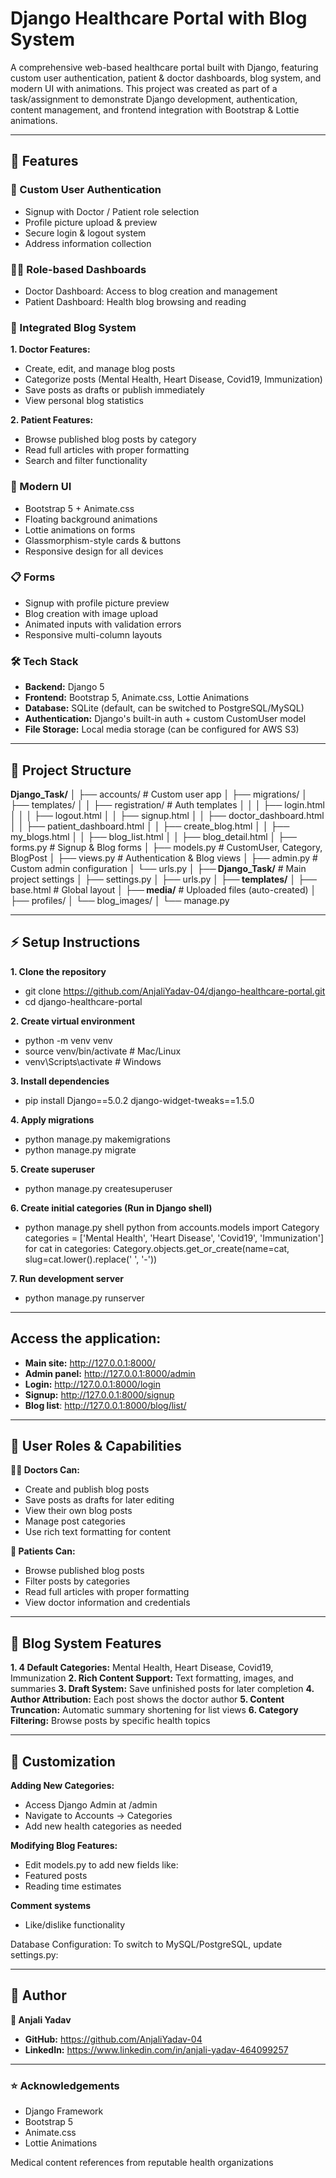 # Django Healthcare Portal with Blog System
A comprehensive web-based healthcare portal built with Django, featuring custom user authentication, patient & doctor dashboards, blog system, and modern UI with animations.
This project was created as part of a task/assignment to demonstrate Django development, authentication, content management, and frontend integration with Bootstrap & Lottie animations.

---

## 🚀 Features
### 🔑 Custom User Authentication
- Signup with Doctor / Patient role selection
- Profile picture upload & preview
- Secure login & logout system
- Address information collection

### 🧑‍⚕️ Role-based Dashboards
- Doctor Dashboard: Access to blog creation and management
- Patient Dashboard: Health blog browsing and reading

### 📝 Integrated Blog System
**1. Doctor Features:**
- Create, edit, and manage blog posts
- Categorize posts (Mental Health, Heart Disease, Covid19, Immunization)
- Save posts as drafts or publish immediately
- View personal blog statistics

**2. Patient Features:**
- Browse published blog posts by category
- Read full articles with proper formatting
- Search and filter functionality

 ### 🎨 Modern UI
- Bootstrap 5 + Animate.css
- Floating background animations
- Lottie animations on forms
- Glassmorphism-style cards & buttons
- Responsive design for all devices

### 📋 Forms
- Signup with profile picture preview
- Blog creation with image upload
- Animated inputs with validation errors
- Responsive multi-column layouts

### 🛠️ Tech Stack
- **Backend:** Django 5
- **Frontend:** Bootstrap 5, Animate.css, Lottie Animations
- **Database:** SQLite (default, can be switched to PostgreSQL/MySQL)
- **Authentication:** Django's built-in auth + custom CustomUser model
- **File Storage:** Local media storage (can be configured for AWS S3)

---

## 📂 Project Structure
**Django_Task/**
│
├── accounts/                 # Custom user app
│   ├── migrations/
│   ├── templates/
│   │   ├── registration/    # Auth templates
│   │   │   ├── login.html
│   │   │   ├── logout.html
│   │   ├── signup.html
│   │   ├── doctor_dashboard.html
│   │   ├── patient_dashboard.html
│   │   ├── create_blog.html
│   │   ├── my_blogs.html
│   │   ├── blog_list.html
│   │   ├── blog_detail.html
│   ├── forms.py             # Signup & Blog forms
│   ├── models.py            # CustomUser, Category, BlogPost
│   ├── views.py             # Authentication & Blog views
│   ├── admin.py             # Custom admin configuration
│   └── urls.py
│
**├── Django_Task/**            # Main project settings
│   ├── settings.py
│   ├── urls.py
│
**├── templates/**
│   ├── base.html           # Global layout
│
**├── media/**                  # Uploaded files (auto-created)
│   ├── profiles/
│   └── blog_images/
│
└── manage.py

---

## ⚡ Setup Instructions
**1. Clone the repository**
- git clone https://github.com/AnjaliYadav-04/django-healthcare-portal.git
- cd django-healthcare-portal
  
**2. Create virtual environment**
- python -m venv venv
- source venv/bin/activate  # Mac/Linux
- venv\Scripts\activate     # Windows
  
**3. Install dependencies**
- pip install Django==5.0.2 django-widget-tweaks==1.5.0

**4. Apply migrations**
- python manage.py makemigrations
- python manage.py migrate

**5. Create superuser**
- python manage.py createsuperuser

**6. Create initial categories (Run in Django shell)**
- python manage.py shell
python
from accounts.models import Category
categories = ['Mental Health', 'Heart Disease', 'Covid19', 'Immunization']
for cat in categories:
    Category.objects.get_or_create(name=cat, slug=cat.lower().replace(' ', '-'))
  
**7. Run development server**
- python manage.py runserver

---
 
## Access the application:

- **Main site:** http://127.0.0.1:8000/
- **Admin panel:** http://127.0.0.1:8000/admin
- **Login:** http://127.0.0.1:8000/login
- **Signup:** http://127.0.0.1:8000/signup
- **Blog list**: http://127.0.0.1:8000/blog/list/

---

## 🎯 User Roles & Capabilities
**👨‍⚕️ Doctors Can:**
- Create and publish blog posts
- Save posts as drafts for later editing
- View their own blog posts
- Manage post categories
- Use rich text formatting for content

**👤 Patients Can:**
- Browse published blog posts
- Filter posts by categories
- Read full articles with proper formatting
- View doctor information and credentials

---

## 📝 Blog System Features
**1. 4 Default Categories:** Mental Health, Heart Disease, Covid19, Immunization
**2. Rich Content Support:** Text formatting, images, and summaries
**3. Draft System:** Save unfinished posts for later completion
**4. Author Attribution:** Each post shows the doctor author
**5. Content Truncation:** Automatic summary shortening for list views
**6. Category Filtering:** Browse posts by specific health topics

---

## 🔧 Customization
**Adding New Categories:**
- Access Django Admin at /admin
- Navigate to Accounts → Categories
- Add new health categories as needed

**Modifying Blog Features:**
- Edit models.py to add new fields like:
- Featured posts
- Reading time estimates

**Comment systems**
- Like/dislike functionality

Database Configuration:
To switch to MySQL/PostgreSQL, update settings.py:

---

## 🙌 Author
**👤 Anjali Yadav**

- **GitHub:** https://github.com/AnjaliYadav-04
- **LinkedIn:** https://www.linkedin.com/in/anjali-yadav-464099257

---

### ⭐ Acknowledgements
- Django Framework
- Bootstrap 5
- Animate.css
- Lottie Animations

Medical content references from reputable health organizations

